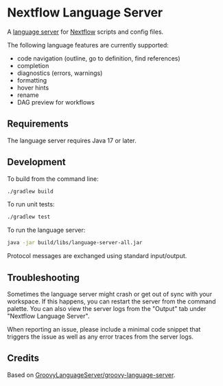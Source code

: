 # Nextflow Language Server

A [language server](https://microsoft.github.io/language-server-protocol/) for [Nextflow](https://nextflow.io/) scripts and config files.

The following language features are currently supported:

- code navigation (outline, go to definition, find references)
- completion
- diagnostics (errors, warnings)
- formatting
- hover hints
- rename
- DAG preview for workflows

## Requirements

The language server requires Java 17 or later.

## Development

To build from the command line:

```sh
./gradlew build
```

To run unit tests:

```sh
./gradlew test
```

To run the language server:

```sh
java -jar build/libs/language-server-all.jar
```

Protocol messages are exchanged using standard input/output.

## Troubleshooting

Sometimes the language server might crash or get out of sync with your workspace. If this happens, you can restart the server from the command palette. You can also view the server logs from the "Output" tab under "Nextflow Language Server".

When reporting an issue, please include a minimal code snippet that triggers the issue as well as any error traces from the server logs.

## Credits

Based on [GroovyLanguageServer/groovy-language-server](https://github.com/GroovyLanguageServer/groovy-language-server).
